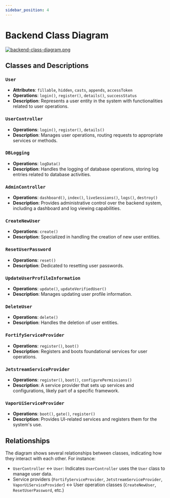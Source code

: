 ```yaml
---
sidebar_position: 4
---
```


# Backend Class Diagram
[![backend-class-diagram.png](https://i.postimg.cc/gJBqB8z7/backend-class-diagram.png)](https://postimg.cc/xJMzXkbG)


## Classes and Descriptions

### `User`
- **Attributes**: `fillable`, `hidden`, `casts`, `appends`, `accessToken`
- **Operations**: `login()`, `register()`, `details()`, `successStatus`
- **Description**: Represents a user entity in the system with functionalities related to user operations.

### `UserController`
- **Operations**: `login()`, `register()`, `details()`
- **Description**: Manages user operations, routing requests to appropriate services or methods.

### `DBLogging`
- **Operations**: `logData()`
- **Description**: Handles the logging of database operations, storing log entries related to database activities.

### `AdminController`
- **Operations**: `dashboard()`, `index()`, `liveSessions()`, `logs()`, `destroy()`
- **Description**: Provides administrative control over the backend system, including a dashboard and log viewing capabilities.

### `CreateNewUser`
- **Operations**: `create()`
- **Description**: Specialized in handling the creation of new user entities.

### `ResetUserPassword`
- **Operations**: `reset()`
- **Description**: Dedicated to resetting user passwords.

### `UpdateUserProfileInformation`
- **Operations**: `update()`, `updateVerifiedUser()`
- **Description**: Manages updating user profile information.

### `DeleteUser`
- **Operations**: `delete()`
- **Description**: Handles the deletion of user entities.

### `FortifyServiceProvider`
- **Operations**: `register()`, `boot()`
- **Description**: Registers and boots foundational services for user operations.

### `JetstreamServiceProvider`
- **Operations**: `register()`, `boot()`, `configurePermissions()`
- **Description**: A service provider that sets up services and configurations, likely part of a specific framework.

### `VaporUiServiceProvider`
- **Operations**: `boot()`, `gate()`, `register()`
- **Description**: Provides UI-related services and registers them for the system's use.

## Relationships

The diagram shows several relationships between classes, indicating how they interact with each other. For instance:

- `UserController` ↔ `User`: Indicates `UserController` uses the `User` class to manage user data.
- Service providers (`FortifyServiceProvider`, `JetstreamServiceProvider`, `VaporUiServiceProvider`) ↔ User operation classes (`CreateNewUser`, `ResetUserPassword`, etc.)